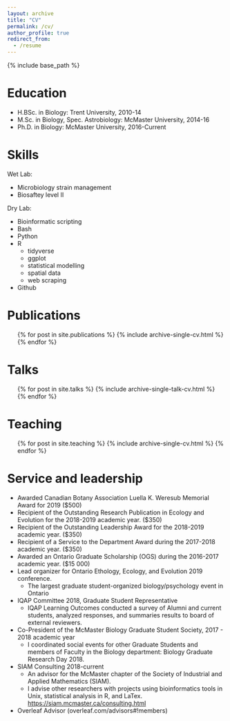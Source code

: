 ```yaml
---
layout: archive
title: "CV"
permalink: /cv/
author_profile: true
redirect_from:
  - /resume
---
```


{% include base_path %}

Education
======
* H.BSc. in Biology: Trent University, 2010-14
* M.Sc. in Biology, Spec. Astrobiology: McMaster University, 2014-16
* Ph.D. in Biology: McMaster University, 2016-Current

Skills
======
Wet Lab:
* Microbiology strain management
* Biosaftey level II 

Dry Lab:
* Bioinformatic scripting
 * Bash
 * Python
* R
  * tidyverse
  * ggplot
  * statistical modelling
  * spatial data
  * web scraping
* Github

Publications
======
  <ul>{% for post in site.publications %}
    {% include archive-single-cv.html %}
  {% endfor %}</ul>
  
Talks
======
  <ul>{% for post in site.talks %}
    {% include archive-single-talk-cv.html %}
  {% endfor %}</ul>
  
Teaching
======
  <ul>{% for post in site.teaching %}
    {% include archive-single-cv.html %}
  {% endfor %}</ul>
  
Service and leadership
======
* Awarded Canadian Botany Association Luella K. Weresub Memorial Award for 2019 ($500)
* Recipient of the Outstanding Research Publication in Ecology and Evolution for the 2018-2019 academic year. ($350)
* Recipient of the Outstanding Leadership Award for the 2018-2019 academic year. ($350)
* Recipient of a Service to the Department Award during the 2017-2018 academic year. ($350)
* Awarded an Ontario Graduate Scholarship (OGS) during the 2016-2017 academic year. ($15 000)
* Lead organizer for Ontario Ethology, Ecology, and Evolution 2019 conference.
  * The largest graduate student-organized biology/psychology event in Ontario
* IQAP Committee 2018, Graduate Student Representative
  * IQAP Learning Outcomes conducted a survey of Alumni and current students, analyzed responses, and summaries results to board of external reviewers.
* Co-President of the McMaster Biology Graduate Student Society, 2017 - 2018 academic year
  * I coordinated social events for other Graduate Students  and members of Faculty in the Biology department: Biology Graduate Research Day 2018.
* SIAM Consulting 2018-current
  * An advisor for the McMaster chapter of the Society of Industrial and Applied Mathematics (SIAM).
  * I advise other researchers with projects using bioinformatics tools in Unix, statistical analysis in R, and LaTex. https://siam.mcmaster.ca/consulting.html
* Overleaf Advisor (overleaf.com/advisors#!members)
